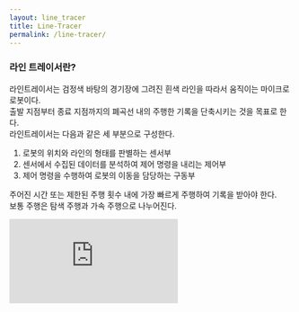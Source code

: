 ```yaml
---
layout: line_tracer
title: Line-Tracer
permalink: /line-tracer/
---
```


### 라인 트레이서란?

라인트레이서는 검정색 바탕의 경기장에 그려진 흰색 라인을 따라서 움직이는 마이크로 로봇이다.   
출발 지점부터 종료 지점까지의 폐곡선 내의 주행한 기록을 단축시키는 것을 목표로 한다.   
라인트레이서는 다음과 같은 세 부분으로 구성한다.
    
1. 로봇의 위치와 라인의 형태를 판별하는 센서부
2. 센서에서 수집된 데이터를 분석하여 제어 명령을 내리는 제어부
3. 제어 명령을 수행하여 로봇의 이동을 담당하는 구동부

주어진 시간 또는 제한된 주행 횟수 내에 가장 빠르게 주행하여 기록을 받아야 한다.   
보통 주행은 탐색 주행과 가속 주행으로 나누어진다.

<!-- [![](https://img.youtube.com/vi/8kcgrF84E4c/0.jpg)](https://youtu.be/8kcgrF84E4c?start=114&end=207) -->

<div class="respondFrame">
 <iframe src="https://www.youtube.com/embed/8kcgrF84E4c?start=114" frameborder="0" allowfullscreen></iframe>
</div>